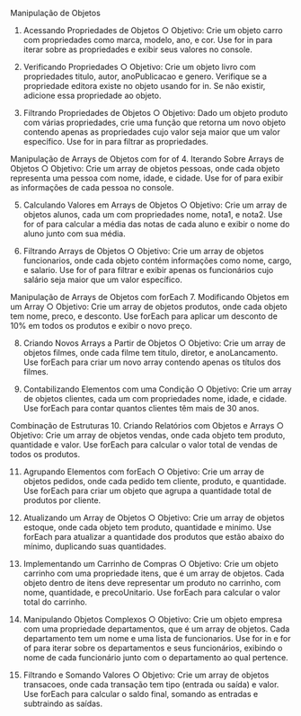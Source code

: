 Manipulação de Objetos

1. Acessando Propriedades de Objetos
   ○ Objetivo: Crie um objeto carro com propriedades como marca, modelo,
   ano, e cor. Use for in para iterar sobre as propriedades e exibir seus
   valores no console.

2. Verificando Propriedades
   ○ Objetivo: Crie um objeto livro com propriedades titulo, autor,
   anoPublicacao e genero. Verifique se a propriedade editora existe no
   objeto usando for in. Se não existir, adicione essa propriedade ao objeto.

3. Filtrando Propriedades de Objetos
   ○ Objetivo: Dado um objeto produto com várias propriedades, crie uma
   função que retorna um novo objeto contendo apenas as propriedades cujo
   valor seja maior que um valor específico. Use for in para filtrar as
   propriedades.

Manipulação de Arrays de Objetos com for of 4. Iterando Sobre Arrays de Objetos
○ Objetivo: Crie um array de objetos pessoas, onde cada objeto representa
uma pessoa com nome, idade, e cidade. Use for of para exibir as
informações de cada pessoa no console.

5. Calculando Valores em Arrays de Objetos
   ○ Objetivo: Crie um array de objetos alunos, cada um com propriedades
   nome, nota1, e nota2. Use for of para calcular a média das notas de cada
   aluno e exibir o nome do aluno junto com sua média.

6. Filtrando Arrays de Objetos
   ○ Objetivo: Crie um array de objetos funcionarios, onde cada objeto
   contém informações como nome, cargo, e salario. Use for of para filtrar
   e exibir apenas os funcionários cujo salário seja maior que um valor
   específico.

Manipulação de Arrays de Objetos com forEach 7. Modificando Objetos em um Array
○ Objetivo: Crie um array de objetos produtos, onde cada objeto tem nome,
preco, e desconto. Use forEach para aplicar um desconto de 10% em todos
os produtos e exibir o novo preço.

8. Criando Novos Arrays a Partir de Objetos
   ○ Objetivo: Crie um array de objetos filmes, onde cada filme tem titulo,
   diretor, e anoLancamento. Use forEach para criar um novo array
   contendo apenas os títulos dos filmes.

9. Contabilizando Elementos com uma Condição
   ○ Objetivo: Crie um array de objetos clientes, cada um com propriedades
   nome, idade, e cidade. Use forEach para contar quantos clientes têm mais
   de 30 anos.

Combinação de Estruturas 10. Criando Relatórios com Objetos e Arrays
○ Objetivo: Crie um array de objetos vendas, onde cada objeto tem produto,
quantidade e valor. Use forEach para calcular o valor total de vendas de
todos os produtos.

11. Agrupando Elementos com forEach
    ○ Objetivo: Crie um array de objetos pedidos, onde cada pedido tem
    cliente, produto, e quantidade. Use forEach para criar um objeto que
    agrupa a quantidade total de produtos por cliente.

12. Atualizando um Array de Objetos
    ○ Objetivo: Crie um array de objetos estoque, onde cada objeto tem
    produto, quantidade e minimo. Use forEach para atualizar a quantidade
    dos produtos que estão abaixo do mínimo, duplicando suas quantidades.

13. Implementando um Carrinho de Compras
    ○ Objetivo: Crie um objeto carrinho com uma propriedade itens, que é um
    array de objetos. Cada objeto dentro de itens deve representar um
    produto no carrinho, com nome, quantidade, e precoUnitario. Use forEach
    para calcular o valor total do carrinho.

14. Manipulando Objetos Complexos
    ○ Objetivo: Crie um objeto empresa com uma propriedade departamentos,
    que é um array de objetos. Cada departamento tem um nome e uma lista
    de funcionarios. Use for in e for of para iterar sobre os departamentos
    e seus funcionários, exibindo o nome de cada funcionário junto com o
    departamento ao qual pertence.

15. Filtrando e Somando Valores
    ○ Objetivo: Crie um array de objetos transacoes, onde cada transação tem
    tipo (entrada ou saída) e valor. Use forEach para calcular o saldo final,
    somando as entradas e subtraindo as saídas.
